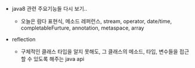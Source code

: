    
* java8 관련 주요기능들 다시 보기..
    - 오늘은 람다 표현식, 메소드 레퍼런스, stream, operator, date/time, completableFurture, annotation, metaspace, array

* reflection
    - 구체적인 클래스 타입을 알지 못해도, 그 클래스의 메소드, 타입, 변수들을 접근할 수 있도록 해주는 java api    



    
    